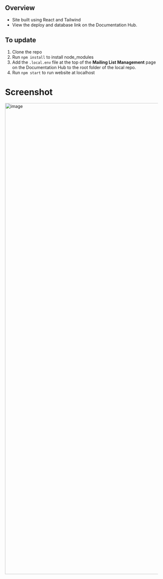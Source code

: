 ## Overview
* Site built using React and Tailwind
* View the deploy and database link on the Documentation Hub.

## To update
1. Clone the repo
2. Run `npm install` to install node_modules
3. Add the `.local.env` file at the top of the **Mailing List Management** page on the Documentation Hub to the root folder of the local repo.
4. Run `npm start` to run website at localhost

# Screenshot
<img width="1552" alt="image" src="https://github.com/Oasis-NEU/mailing-list-viewer/assets/57777918/81646af4-e1da-4451-a4f9-6df13d4545d8">
